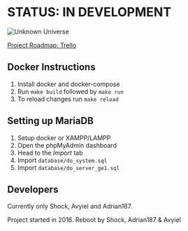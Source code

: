 # STATUS: IN DEVELOPMENT

![Unknown Universe](https://bytebucket.org/UnknownUniverse/emulator/raw/75f572c43b9a3251484e153bffc7bb0bb642e565/logo.png?token=503227c3a922a6b43af1f808f923e52cdc9cb945)

[Project Roadmap: Trello](https://trello.com/b/VY7zXWUB/unkown-universe)

## Docker Instructions

1. Install docker and docker-compose
2. Run `make build` followed by `make run`
3. To reload changes run `make reload`

## Setting up MariaDB

1. Setup docker or XAMPP/LAMPP
2. Open the phpMyAdmin dashboard
3. Head to the *Import* tab
4. Import `database/do_system.sql`
5. Import `database/do_server_ge1.sql`

## Developers
Currently only Shock, Avyiel and Adrian187.

Project started in 2016. Reboot by Shock, Adrian187 & Avyiel
